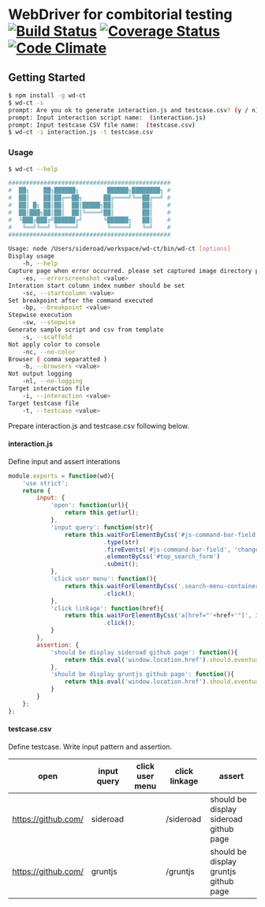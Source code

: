 # WebDriver for combitorial testing[![Build Status](https://travis-ci.org/sideroad/wd-ct.svg?branch=master)](https://travis-ci.org/sideroad/wd-ct) [![Coverage Status](https://coveralls.io/repos/sideroad/wd-ct/badge.png?branch=master)](https://coveralls.io/r/sideroad/wd-ct?branch=master) [![Code Climate](https://codeclimate.com/github/sideroad/wd-ct/badges/gpa.svg)](https://codeclimate.com/github/sideroad/wd-ct)

## Getting Started

```sh
$ npm install -g wd-ct
$ wd-ct -s
prompt: Are you ok to generate interaction.js and testcase.csv? (y / n):  y
prompt: Input interaction script name:  (interaction.js) 
prompt: Input testcase CSV file name:  (testcase.csv) 
$ wd-ct -i interaction.js -t testcase.csv
```

### Usage
```sh
$ wd-ct --help

##############################################
#  ██╗    ██╗██████╗        ██████╗████████╗ #
#  ██║    ██║██╔══██╗      ██╔════╝╚══██╔══╝ #
#  ██║ █╗ ██║██║  ██║█████╗██║        ██║    #
#  ██║███╗██║██║  ██║╚════╝██║        ██║    #
#  ╚███╔███╔╝██████╔╝      ╚██████╗   ██║    #
#   ╚══╝╚══╝ ╚═════╝        ╚═════╝   ╚═╝    #
##############################################

Usage: node /Users/sideroad/workspace/wd-ct/bin/wd-ct [options]
Display usage
    -h, --help
Capture page when error occurred. please set captured image directory path
    -es, --errorscreenshot <value>
Interation start column index number should be set
    -sc, --startcolumn <value>
Set breakpoint after the command executed
    -bp, --breakpoint <value>
Stepwise execution
    -sw, --stepwise
Generate sample script and csv from template
    -s, --scaffold
Not apply color to console
    -nc, --no-color
Browser ( comma separatted )
    -b, --browsers <value>
Not output logging
    -nl, --no-logging
Target interaction file
    -i, --interaction <value>
Target testcase file
    -t, --testcase <value>
```

Prepare interaction.js and testcase.csv following below.

#### interaction.js

Define input and assert interations

```js
module.exports = function(wd){
	'use strict';
	return {
		input: {
			'open': function(url){
				return this.get(url);
			},
			'input query': function(str){
				return this.waitForElementByCss('#js-command-bar-field')
				           .type(str)
				           .fireEvents('#js-command-bar-field', 'change')
				           .elementByCss('#top_search_form')
				           .submit();
			},
			'click user menu': function(){
				return this.waitForElementByCss('.search-menu-container ul.menu li:nth-of-type(4) a', 3000)
				           .click();
			},
			'click linkage': function(href){
                return this.waitForElementByCss('a[href="'+href+'"]', 3000)
                           .click();
			}
		},
		assertion: {
			'should be display sideroad github page': function(){
				return this.eval('window.location.href').should.eventually.equal('https://github.com/sideroad');
			},
			'should be display gruntjs github page': function(){
				return this.eval('window.location.href').should.eventually.equal('https://github.com/gruntjs');
			}
		}
	};
};
```

#### testcase.csv

Define testcase. Write input pattern and assertion.

|open|input query|click user menu|click linkage|assert|
|----|-----------|---------------|-------------|------|
|https://github.com/|sideroad||/sideroad|should be display sideroad github page|
|https://github.com/|gruntjs||/gruntjs|should be display gruntjs github page|

